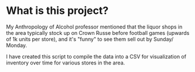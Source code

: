# What is this project?
My Anthropology of Alcohol professor mentioned that the liquor shops in the area typically stock up on Crown Russe before football games (upwards of 1k units per store), and it's "funny" to see them sell out by Sunday/ Monday. 

I have created this script to compile the data into a CSV for visualization of inventory over time for various stores in the area.
